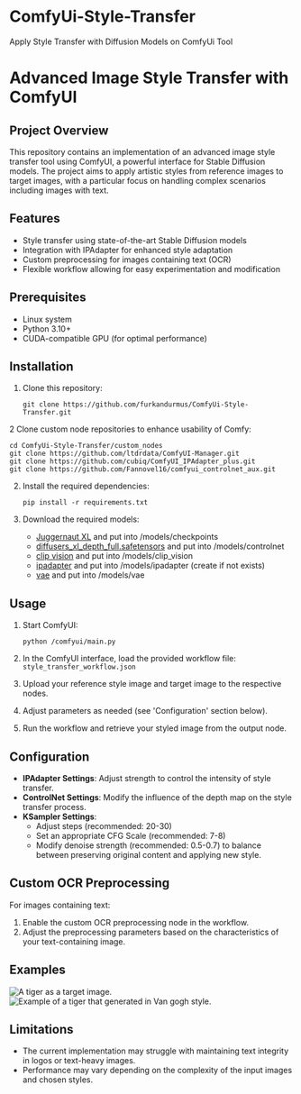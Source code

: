 # ComfyUi-Style-Transfer
Apply Style Transfer with Diffusion Models on ComfyUi Tool
# Advanced Image Style Transfer with ComfyUI

## Project Overview

This repository contains an implementation of an advanced image style transfer tool using ComfyUI, a powerful interface for Stable Diffusion models. The project aims to apply artistic styles from reference images to target images, with a particular focus on handling complex scenarios including images with text.

## Features

- Style transfer using state-of-the-art Stable Diffusion models
- Integration with IPAdapter for enhanced style adaptation
- Custom preprocessing for images containing text (OCR)
- Flexible workflow allowing for easy experimentation and modification

## Prerequisites

- Linux system 
- Python 3.10+
- CUDA-compatible GPU (for optimal performance)

## Installation

1. Clone this repository:
   ```
   git clone https://github.com/furkandurmus/ComfyUi-Style-Transfer.git
   ```
2 Clone custom node repositories to enhance usability of Comfy:
   ```
   cd ComfyUi-Style-Transfer/custom_nodes
   git clone https://github.com/ltdrdata/ComfyUI-Manager.git
   git clone https://github.com/cubiq/ComfyUI_IPAdapter_plus.git
   git clone https://github.com/Fannovel16/comfyui_controlnet_aux.git
   ```
2. Install the required dependencies:
   ```
   pip install -r requirements.txt
   ```

3. Download the required models:
   - [Juggernaut XL](https://civitai.com/models/133005/juggernaut-xl) and put into /models/checkpoints
   - [diffusers_xl_depth_full.safetensors](https://comfyui-wiki.com/resource/controlnet-models/controlnet-sdxl) and put into /models/controlnet
   - [clip vision](https://huggingface.co/laion/CLIP-ViT-H-14-laion2B-s32B-b79K) and put into /models/clip_vision
   - [ipadapter](https://huggingface.co/h94/IP-Adapter/blob/main/sdxl_models/ip-adapter_sdxl_vit-h.safetensors) and put into /models/ipadapter (create if not exists)
   - [vae](https://huggingface.co/hskWih/tmp_model/blob/2709fed9dcafe28f48d2cf798802206204f66889/tmpvae_XL/xlVAEC_f1.safetensors) and put into /models/vae


## Usage

1. Start ComfyUI:
   ```
   python /comfyui/main.py
   ```

2. In the ComfyUI interface, load the provided workflow file: `style_transfer_workflow.json`

3. Upload your reference style image and target image to the respective nodes.

4. Adjust parameters as needed (see 'Configuration' section below).

5. Run the workflow and retrieve your styled image from the output node.

## Configuration

- **IPAdapter Settings**: Adjust strength to control the intensity of style transfer.
- **ControlNet Settings**: Modify the influence of the depth map on the style transfer process.
- **KSampler Settings**: 
  - Adjust steps (recommended: 20-30) 
  - Set an appropriate CFG Scale (recommended: 7-8)
  - Modify denoise strength (recommended: 0.5-0.7) to balance between preserving original content and applying new style.

## Custom OCR Preprocessing

For images containing text:

1. Enable the custom OCR preprocessing node in the workflow.
2. Adjust the preprocessing parameters based on the characteristics of your text-containing image.

## Examples
![A tiger as a target image.](ComfyUi-Style-Transfer/tiger.png)
![Example of a tiger that generated in Van gogh style.](ComfyUi-Style-Transfer/tigers.png)

## Limitations

- The current implementation may struggle with maintaining text integrity in logos or text-heavy images.
- Performance may vary depending on the complexity of the input images and chosen styles.

